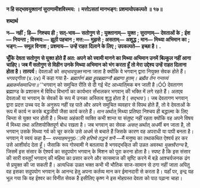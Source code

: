 **न हि सद्भावयुक्तानां सुराणामीशविस्मय: ।** **मत्तोऽसतां मानभङ्ग: प्रशमायोपकल्पते ॥ १७॥** 

**शब्दार्थ** 

**न—** **नहीं** **; हि—** **निश्चय ही** **; सत्-भाव—** **सतोगुण से** **; युक्तानाम्—** **युक्त** **; सुराणाम्—** **देवताओं के** **; ईश—** **नियन्ता** **; विस्मय:—** **झूठी पहचान** **; मत्त:—** **मुझसे** **; असताम्—** **अशुद्ध** **; मान—** **मिथ्या अभिमान का** **; भङ्ग:—** **समूल विनाश** **; प्रशमाय—** **उन्हें राहत** **दिलाने के लिए** **; उपकल्पते—** **इच्छा है।** **.** 

**चूँकि देवता सतोगुण से युक्त होते हैं अत: अपने को स्वामी मानने का मिथ्या अभिमान उनमें** **बिल्कुल नहीं आना चाहिए। जब मैं सतोगुण से विहीन उनके मिथ्या अभिमान को भंग करता हूँ** **तो मेरा उद्देश्य उन्हें राहत दिलाना होता है।** **तात्पर्य :** देवताओं को *सद्भावयुक्त* माना जाता है क्योंकि वे भगवान् द्वारा नियुक्त सेवक होते हैं। *भगवद्गीता* (४.२४) में कहा गया है- *ब्रह्मार्पणं ब्रह्म हॢवब्रह्माग्नौ ब्रह्मणा हुतम्।* *ब्रह्मैव तेन गन्तव्यं ब्रह्मकर्मसमाधिना॥* ''भगवान् को समुचित रीति से दी गई भेंट आध्याति्मक बन जाती है।ÓÓ देवतागण ब्रह्माण्ड के प्रशासन में विविध विभागों का कार्यभार सँभालकर भगवान् की भक्ति में लगे रहते हैं। अतएव देवताओं या भगवान् के सेवकों के रूप में उनका अस्तित्व शुद्ध होता है ( *सद्भाव* )। जब देवतागण भगवान् द्वारा प्रदत्त उच्च पद के अनुरूप नहीं रह पाते और अपने समुचित व्यवहार से विपथ होते हैं, तो वे देवताओं के रूप में कार्य न करके बद्धजीवों जैसा कार्य करते हैं। *मान* अर्थात् मिथ्या प्रतिष्ठा निश्चय ही बद्धात्मा के लिए चिन्ता से युक्त भार होती है। मिथ्या अहंकारी व्यक्ति कभी शान्त या संतुष्ट नहीं रहता क्योंकि वह अपने विषय में मिथ्या तथा अतिशयोक्तिपूर्ण बोध रखता है। जब भगवान् का सेवक *असत्* अर्थात् अधर्मी बन जाता है, तो भगवान् उसके मिथ्या गर्व को चूर करके उसे अधर्म से बचाते हैं जिसके कारण वह अपराधी या पापी बनता है। भगवान् ने स्वयं कहा है— *यस्याहमनुगृöामि हरिष्ये तद्धनं शनै* —मैं मनुष्य का तथाकथित ऐश्वर्य हर कर उसे आशीर्वाद देता हूँ। जैसाकि रूप गोस्वामी ने बतलाया है भगवद्भकि्त की उन्नत अवस्था *युक्तवैराग्य* है, जिसमें इस संसार के ऐश्वर्य का सदुपयोग भगवान् के मिशन को पूरा करना होता है। स्पष्ट है कि इस संसार की सारी वस्तुएँ भगवान् की महिमा का प्रसार करने और सत्समाज की सृष्टि करने में बड़े आश्चर्यजनक ढंग से प्रयुक्त की जा सकती हैं। अत्यधिक उन्नत भक्त कभी भी भौतिक साज-सामान से ठगा नहीं जाता अपितु वह इसका सदुपयोग भगवान् के आनन्द हेतु अपना कर्तव्य मान कर ईमानदारी से करता है। यहाँ पर, इन्द्र यह भूल गया कि वह ईश्वर का विनीत सेवक है इसीलिए कृष्ण ने इस मोहग्रस्त देवता को पाठ पढ़ाना चाहा।  